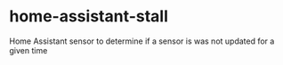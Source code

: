 # home-assistant-stall
Home Assistant sensor to determine if a sensor is was not updated for a given time
